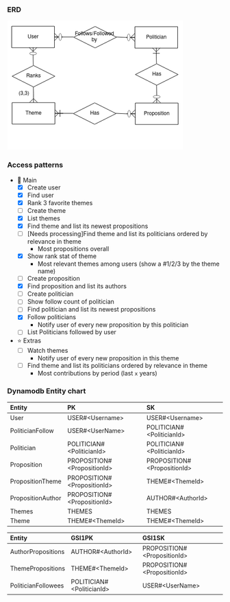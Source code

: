 ### ERD

![erd](assets/ERD.png)

### Access patterns

- :dart: Main
  - [x] Create user
  - [x] Find user
  - [x] Rank 3 favorite themes
  - [ ] Create theme
  - [x] List themes
  - [X] Find theme and list its newest propositions
  - [ ] [Needs processing]Find theme and list its politicians ordered by relevance in theme
    - Most propositions overall
  - [x] Show rank stat of theme
    - Most relevant themes among users (show a #1/2/3 by the theme name)
  - [ ] Create proposition
  - [x] Find proposition and list its authors
  - [ ] Create politician
  - [ ] Show follow count of politician
  - [ ] Find politician and list its newest propositions
  - [x] Follow politicians
    - Notify user of every new proposition by this politician
  - [ ] List Politicians followed by user
- :star: Extras
  - [ ] Watch themes
    - Notify user of every new proposition in this theme
  - [ ] Find theme and list its politicians ordered by relevance in theme
    - Most contributions by period (last `x` years)

### Dynamodb Entity chart

| Entity | PK | SK |
| :------------ |:--------------| :-----|
| User      | USER#\<Username> | USER#\<Username> |
| PoliticianFollow | USER#\<UserName>      | POLITICIAN#\<PoliticianId> |
| Politician | POLITICIAN#\<PoliticianId>      | POLITICIAN#\<PoliticianId> |
| Proposition | PROPOSITION#\<PropositionId>      | PROPOSITION#\<PropositionId> |
| PropositionTheme | PROPOSITION#\<PropositionId>      | THEME#\<ThemeId> |
| PropositionAuthor | PROPOSITION#\<PropositionId>      | AUTHOR#\<AuthorId> |
| Themes | THEMES      | THEMES |
| Theme | THEME#\<ThemeId>      | THEME#\<ThemeId> |


| Entity | GSI1PK | GSI1SK |
| :------------ |:--------------| :-----|
|AuthorPropositions | AUTHOR#\<AuthorId>| PROPOSITION#\<PropositionId>|
|ThemePropositions | THEME#\<ThemeId>| PROPOSITION#\<PropositionId>|
| PoliticianFollowees | POLITICIAN#\<PoliticianId>      | USER#\<UserName> |

<!-- | Entity | GSI2PK | GSI2SK |
| :------------ |:--------------| :-----| -->